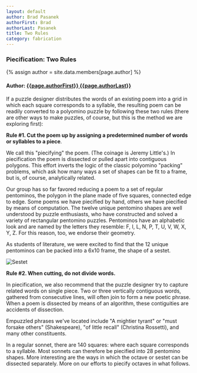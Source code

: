 ```yaml
---
layout: default
author: Brad Pasanek
authorFirst: Brad
authorLast: Pasanek
title: Two Rules
category: fabrication
---
```

### Piecification: Two Rules

{% assign author = site.data.members[page.author] %}

<h4>
Author: <a href="./../../../../people/{{page.authorLast | downcase}}-{{page.authorFirst | downcase}}.html">{{page.authorFirst}} {{page.authorLast}}</a>
</h4>

If a puzzle designer distributes the words of an existing poem into a grid in which each square corresponds to a syllable, the resulting poem can be readily converted to a polyomino puzzle by following these two rules (there are other ways to make puzzles, of course, but this is the method we are exploring first):

**Rule #1. Cut the poem up by assigning a predetermined number of words or syllables to a piece**.
     
We call this "piecifying" the poem. (The coinage is Jeremy Little's.) In piecification the poem is dissected or pulled apart into contiguous polygons. This effort inverts the logic of the classic polyomino "packing" problems, which ask how many ways a set of shapes can be fit to a frame, but is, of course, analytically related.
    
Our group has so far favored reducing a poem to a set of regular pentominos, the polygon in the plane made of five squares, connected edge to edge. Some poems we have piecified by hand, others we have piecified by means of computation. The twelve unique pentomino shapes are well understood by puzzle enthusiasts, who have constructed and solved a variety of rectangular pentomino puzzles. Pentominos have an alphabetic look and are named by the letters they resemble: F, I, L, N, P, T, U, V, W, X, Y, Z. For this reason, too, we endorse their geometry.

As students of literature, we were excited to find that the 12 unique pentominos can be packed into a 6x10 frame, the shape of a sestet.

![Sestet](./../../../../images/sonnet15-sestet.jpg)

**Rule #2. When cutting, do not divide words.** 
    
In piecification, we also recommend that the puzzle designer try to capture related words on single piece. Two or three vertically contiguous words, gathered from consecutive lines, will often join to form a new poetic phrase. When a poem is dissected by means of an algorithm, these contiguities are accidents of dissection. 
    
Empuzzled phrases we've located include "A mightier tyrant" or "must forsake others" (Shakespeare), "of little recall" (Christina Rossetti), and many other constituents.

In a regular sonnet, there are 140 squares: where each square corresponds to a syllable. Most sonnets can therefore be piecified into 28 pentomino shapes. More interesting are the ways in which the octave or sestet can be dissected separately. More on our efforts to piecify octaves in what follows.
